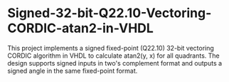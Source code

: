 # Signed-32-bit-Q22.10-Vectoring-CORDIC-atan2-in-VHDL
This project implements a signed fixed-point (Q22.10) 32-bit vectoring CORDIC algorithm in VHDL to calculate atan2(y, x) for all quadrants. The design supports signed inputs in two's complement format and outputs a signed angle in the same fixed-point format.
